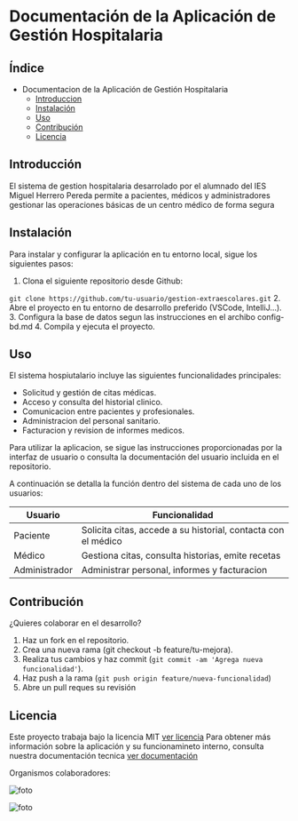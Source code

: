 # **Documentación de la Aplicación de Gestión Hospitalaria**

## Índice

- Documentacion de la Aplicación de Gestión Hospitalaria
    - [Introduccion](#Introducción)
    - [Instalación](#Instalación)
    - [Uso](#Uso)
    - [Contribución](#Contribución)
    - [Licencia](#Licencia)

## Introducción

El sistema de gestion hospitalaria desarrolado por el alumnado del IES Miguel Herrero Pereda permite a pacientes, médicos y administradores gestionar las operaciones básicas de un centro médico de forma segura

## Instalación

 Para instalar y configurar la aplicación en tu entorno local, sigue los siguientes pasos:
 1. Clona el siguiente repositorio desde Github:

   ``` git clone https://github.com/tu-usuario/gestion-extraescolares.git ```
2. Abre el proyecto en tu entorno de desarrollo preferido (VSCode, IntelliJ...).
3. Configura la base de datos segun las instrucciones en el archibo config-bd.md
4. Compila y ejecuta el proyecto.

## Uso

El sistema hospiutalario incluye las siguientes funcionalidades principales:
- Solicitud y gestión de citas médicas.
- Acceso y consulta del historial clinico.
- Comunicacion entre pacientes y profesionales.
- Administracion del personal sanitario.
- Facturacion y revision de informes medicos.

Para utilizar la aplicacion, se sigue las instrucciones proporcionadas por la interfaz de usuario o consulta la documentación del usuario incluida en el repositorio.

A continuación se detalla la función dentro del sistema de cada uno de los usuarios:

| Usuario | Funcionalidad |
|---------|---------------|
| Paciente | Solicita citas, accede a su historial, contacta con el médico|
| Médico | Gestiona citas, consulta historias, emite recetas|
| Administrador | Administrar personal, informes y facturacion|

## Contribución

 ¿Quieres colaborar en el desarrollo?
1. Haz un fork en el repositorio.
2. Crea una nueva rama (git checkout -b feature/tu-mejora).
3. Realiza tus cambios y haz commit (`git commit -am 'Agrega nueva funcionalidad'`).
4. Haz push a la rama (`git push origin feature/nueva-funcionalidad`)
5. Abre un pull reques su revisión

## Licencia

Este proyecto trabaja bajo la licencia MIT [ver licencia](https://opensource.org/license/MIT)
Para obtener más información sobre la aplicación y su funcionamineto interno, consulta nuestra documentación tecnica [ver documentación](./documentación-tecnica.md)

Organismos  colaboradores:

![foto](./img/logoIESMHP.png)

![foto](https://www.eiivaldecilla.es/wp-content/uploads/5525-nuevo-logo-valdecilla.jpg)